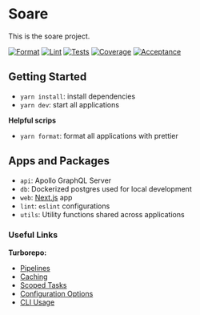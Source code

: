 # Soare

This is the soare project.

[![Format](https://github.com/chrstnfrrs/soare/actions/workflows/format.yaml/badge.svg)](https://github.com/chrstnfrrs/soare/actions/workflows/format.yaml) [![Lint](https://github.com/chrstnfrrs/soare/actions/workflows/lint.yaml/badge.svg)](https://github.com/chrstnfrrs/soare/actions/workflows/lint.yaml) [![Tests](https://github.com/chrstnfrrs/soare/actions/workflows/test.yaml/badge.svg)](https://github.com/chrstnfrrs/soare/actions/workflows/test.yaml) [![Coverage](https://github.com/chrstnfrrs/soare/actions/workflows/coverage.yaml/badge.svg)](https://github.com/chrstnfrrs/soare/actions/workflows/coverage.yaml) [![Acceptance](https://github.com/chrstnfrrs/soare/actions/workflows/acceptance.yaml/badge.svg)](https://github.com/chrstnfrrs/soare/actions/workflows/acceptance.yaml)

## Getting Started

- `yarn install`: install dependencies
- `yarn dev`: start all applications

**Helpful scrips**

- `yarn format`: format all applications with prettier

## Apps and Packages

- `api`: Apollo GraphQL Server
- `db`: Dockerized postgres used for local development
- `web`: [Next.js](https://nextjs.org) app
- `lint`: `eslint` configurations
- `utils`: Utility functions shared across applications

### Useful Links

**Turborepo:**

- [Pipelines](https://turborepo.org/docs/features/pipelines)
- [Caching](https://turborepo.org/docs/features/caching)
- [Scoped Tasks](https://turborepo.org/docs/features/scopes)
- [Configuration Options](https://turborepo.org/docs/reference/configuration)
- [CLI Usage](https://turborepo.org/docs/reference/command-line-reference)
